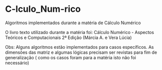 # C-lculo_Num-rico
Algoritmos implementados durante a matéria de Cálculo Numérico


 O livro texto utilizado durante a matéria foi:
 Cálculo Numérico - Aspectos Teóricos e Computacionais 2ª Edição (Márcia A. e Vera Lúcia)
 
 Obs: Alguns algoritmos estão implementados para casos específicos.
 As dimensões das matriz e algumas lógicas precisam ser revistas para fim de generalização ( como os casos foram para a matéria isto não foi necessário)
